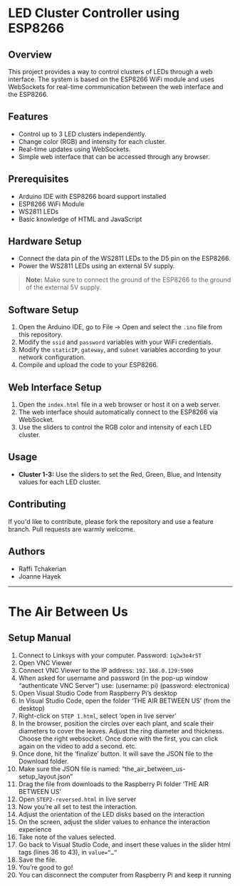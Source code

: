 # LED Cluster Controller using ESP8266

## Overview

This project provides a way to control clusters of LEDs through a web interface. The system is based on the ESP8266 WiFi module and uses WebSockets for real-time communication between the web interface and the ESP8266.

## Features

- Control up to 3 LED clusters independently.
- Change color (RGB) and intensity for each cluster.
- Real-time updates using WebSockets.
- Simple web interface that can be accessed through any browser.

## Prerequisites

- Arduino IDE with ESP8266 board support installed
- ESP8266 WiFi Module
- WS2811 LEDs
- Basic knowledge of HTML and JavaScript

## Hardware Setup

- Connect the data pin of the WS2811 LEDs to the D5 pin on the ESP8266.
- Power the WS2811 LEDs using an external 5V supply.

> **Note:** Make sure to connect the ground of the ESP8266 to the ground of the external 5V supply.

## Software Setup

1. Open the Arduino IDE, go to File -> Open and select the `.ino` file from this repository.
2. Modify the `ssid` and `password` variables with your WiFi credentials.
3. Modify the `staticIP`, `gateway`, and `subnet` variables according to your network configuration.
4. Compile and upload the code to your ESP8266.

## Web Interface Setup

1. Open the `index.html` file in a web browser or host it on a web server.
2. The web interface should automatically connect to the ESP8266 via WebSocket.
3. Use the sliders to control the RGB color and intensity of each LED cluster.

## Usage

- **Cluster 1-3:** Use the sliders to set the Red, Green, Blue, and Intensity values for each LED cluster.

## Contributing

If you'd like to contribute, please fork the repository and use a feature branch. Pull requests are warmly welcome.

## Authors

- Raffi Tchakerian  
- Joanne Hayek

---

# The Air Between Us

## Setup Manual

1. Connect to Linksys with your computer. Password: `1q2w3e4r5T`
2. Open VNC Viewer
3. Connect VNC Viewer to the IP address: `192.168.0.129:5900`
4. When asked for username and password (in the pop-up window “authenticate VNC Server”)
   use: (username: pi) (password: electronica)
5. Open Visual Studio Code from Raspberry Pi’s desktop
6. In Visual Studio Code, open the folder ‘THE AIR BETWEEN US’ (from the desktop)
7. Right-click on `STEP 1.html`, select ‘open in live server’
8. In the browser, position the circles over each plant, and scale their diameters to cover the
   leaves. Adjust the ring diameter and thickness. Choose the right websocket. Once done with
   the first, you can click again on the video to add a second. etc.
9. Once done, hit the ‘finalize’ button. It will save the JSON file to the Download folder.
10. Make sure the JSON file is named: “the_air_between_us-setup_layout.json”
11. Drag the file from downloads to the Raspberry Pi folder ‘THE AIR BETWEEN US’
12. Open `STEP2-reversed.html` in live server
13. Now you’re all set to test the interaction.
14. Adjust the orientation of the LED disks based on the interaction
15. On the screen, adjust the slider values to enhance the interaction experience
16. Take note of the values selected.
17. Go back to Visual Studio Code, and insert these values in the slider html tags (lines 36 to 43),
    in `value=“…”`
18. Save the file.
19. You’re good to go!
20. You can disconnect the computer from Raspberry Pi and keep it running
